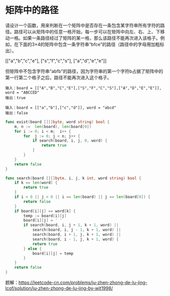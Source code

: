 # 矩阵中的路径

请设计一个函数，用来判断在一个矩阵中是否存在一条包含某字符串所有字符的路径。路径可以从矩阵中的任意一格开始，每一步可以在矩阵中向左、右、上、下移动一格。如果一条路径经过了矩阵的某一格，那么该路径不能再次进入该格子。例如，在下面的3×4的矩阵中包含一条字符串“bfce”的路径（路径中的字母用加粗标出）。

[["a","b","c","e"],
["s","f","c","s"],
["a","d","e","e"]]

但矩阵中不包含字符串“abfb”的路径，因为字符串的第一个字符b占据了矩阵中的第一行第二个格子之后，路径不能再次进入这个格子。

```
输入：board = [["A","B","C","E"],["S","F","C","S"],["A","D","E","E"]], word = "ABCCED"
输出：true
```

```
输入：board = [["a","b"],["c","d"]], word = "abcd"
输出：false
```

```go
func exist(board [][]byte, word string) bool {
	m, n :=  len(board), len(board[0])
	for i := 0; i < m;  i++ {
		for  j := 0; j < n; j++ {
			if search(board, i, j, 0, word) {
				return true
			}
		}
	}
	return false
}

func search(board [][]byte, i, j, k int, word string) bool {
	if k == len(word) {
		return true
	}
	if i < 0 || j < 0 || i == len(board) || j == len(board[0]) {
		return false
	}
	if board[i][j] == word[k] {
		temp := board[i][j]
		board[i][j] = ' '
		if search(board, i, j + 1, k + 1, word) ||
			search(board, i, j - 1, k + 1, word) ||
			search(board, i + 1, j, k + 1, word) ||
			search(board, i - 1, j, k + 1, word) {
			return true
		} else {
			board[i][j] = temp
		}
	}
	return false
}
```

题解：https://leetcode-cn.com/problems/ju-zhen-zhong-de-lu-jing-lcof/solution/ju-zhen-zhong-de-lu-jing-by-wit1998/


